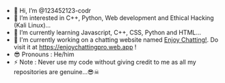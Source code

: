- 👋 Hi, I’m @123452123-codr
- 👀 I’m interested in C++, Python, Web development and Ethical Hacking (Kali Linux)...
- 🌱 I’m currently learning Javascript, C++, CSS, Python and HTML...
- 💞️ I'm currently working on a chatting website named <a href="https://enjoychattingpro.web.app">Enjoy Chatting!</a>. Do visit it at https://enjoychattingpro.web.app !
- 😎 Pronouns : He/him
- ⚡ Note : Never use my code without giving credit to me as all my repositories are genuine...😎☠
